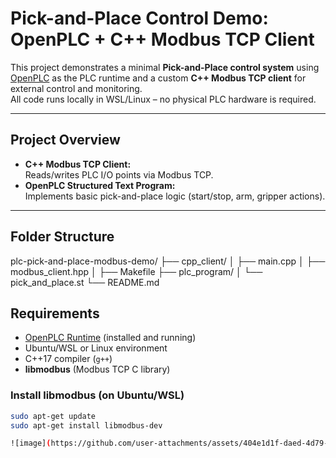 # Pick-and-Place Control Demo: OpenPLC + C++ Modbus TCP Client

This project demonstrates a minimal **Pick-and-Place control system** using [OpenPLC](https://www.openplcproject.com/) as the PLC runtime and a custom **C++ Modbus TCP client** for external control and monitoring.  
All code runs locally in WSL/Linux – no physical PLC hardware is required.

---

## Project Overview

- **C++ Modbus TCP Client:**  
  Reads/writes PLC I/O points via Modbus TCP.
- **OpenPLC Structured Text Program:**  
  Implements basic pick-and-place logic (start/stop, arm, gripper actions).

---

## Folder Structure

plc-pick-and-place-modbus-demo/
├── cpp_client/
│   ├── main.cpp
│   ├── modbus_client.hpp
│   ├── Makefile
├── plc_program/
│   └── pick_and_place.st
└── README.md 


## Requirements

- [OpenPLC Runtime](https://www.openplcproject.com/runtime/) (installed and running)
- Ubuntu/WSL or Linux environment
- C++17 compiler (`g++`)
- **libmodbus** (Modbus TCP C library)

### Install libmodbus (on Ubuntu/WSL)

```sh
sudo apt-get update
sudo apt-get install libmodbus-dev

![image](https://github.com/user-attachments/assets/404e1d1f-daed-4d79-a9c2-9a863dc31e26)
